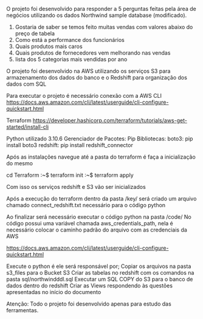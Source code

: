 O projeto foi desenvolvido para responder a 5 perguntas feitas pela área de negócios utilizando os dados Northwind sample database (modificado).

1. Gostaria de saber se temos feito muitas vendas com valores abaixo do preço de tabela
2. Como está a performance dos funcionários
3. Quais produtos mais caros
4. Quais produtos de fornecedores vem melhorando nas vendas
5. lista dos 5 categorias mais vendidas por ano

O projeto foi desenvolvido na AWS utilizando os serviços S3 para armazenamento dos dados do banco e o Redshift para organização dos dados com SQL

Para executar o projeto é necessário conexão com a AWS CLI
https://docs.aws.amazon.com/cli/latest/userguide/cli-configure-quickstart.html

Terraform
https://developer.hashicorp.com/terraform/tutorials/aws-get-started/install-cli

Python utilizado 3.10.6
Gerenciador de Pacotes:
	Pip
Bibliotecas:
	boto3:   pip install boto3
	redshift: pip install redshift_connector

Após as instalações navegue até a pasta do terraform é faça a inicialização do mesmo

cd Terraform
:~$ terraform init
:~$ terraform apply

Com isso os serviços redshift e S3 vão ser inicializados

Após a execução do terraform dentro da pasta /key/ será criado um arquivo chamado connect_redshift.txt necessário para o código python

Ao finalizar será necessário executar o código python na pasta /code/ 
No código possui uma variável chamada aws_credentials_path, nela é necessário colocar o caminho padrão do arquivo com as credenciais da AWS 

https://docs.aws.amazon.com/cli/latest/userguide/cli-configure-quickstart.html

Execute o python é ele será responsável por;
Copiar os arquivos  na pasta s3_files para o Bucket S3
Criar as tabelas no redshift com os comandos na pasta sql/northwindddl.sql
Executar um SQL COPY do S3 para o banco de dados dentro do redshift
Criar as Views respondendo às questões apresentadas no início do documento 

Atenção: Todo o projeto foi desenvolvido apenas para estudo das ferramentas.

